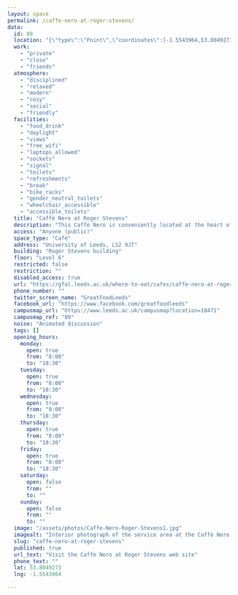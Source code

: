 ```yaml
---
layout: space
permalink: /caffe-nero-at-roger-stevens/
data:
  id: 88
  location: "{\"type\":\"Point\",\"coordinates\":[-1.5543964,53.8049273]}"
  work:
    - "private"
    - "close"
    - "friends"
  atmosphere:
    - "disciplined"
    - "relaxed"
    - "modern"
    - "cosy"
    - "social"
    - "friendly"
  facilities:
    - "food_drink"
    - "daylight"
    - "views"
    - "free_wifi"
    - "laptops_allowed"
    - "sockets"
    - "signal"
    - "toilets"
    - "refreshments"
    - "break"
    - "bike_racks"
    - "gender_neutral_toilets"
    - "wheelchair_accessible"
    - "accessible_toilets"
  title: "Caffè Nero at Roger Stevens"
  description: "This Caffè Nero is conveniently located at the heart of campus overlooking the sustainable pond. Serving a selection of hot and cold drinks, salads, soups, sandwiches, cakes and snacks. Inside there is varied ample seating - whether you want to relax or work in groups, longer opening hours makes it the perfect spot for breaks between lectures and meetings throughout the day."
  access: "Anyone (public)"
  space_type: "Café"
  address: "University of Leeds, LS2 9JT"
  building: "Roger Stevens building"
  floor: "Level 6"
  restricted: false
  restriction: ""
  disabled_access: true
  url: "https://gfal.leeds.ac.uk/where-to-eat/cafes/caffe-nero-at-roger-stevens/"
  phone_number: ""
  twitter_screen_name: "GreatFoodLeeds"
  facebook_url: "https://www.facebook.com/greatfoodleeds"
  campusmap_url: "https://www.leeds.ac.uk/campusmap?location=18471"
  campusmap_ref: "89"
  noise: "Animated discussion"
  tags: []
  opening_hours:
    monday:
      open: true
      from: "8:00"
      to: "18:30"
    tuesday:
      open: true
      from: "8:00"
      to: "18:30"
    wednesday:
      open: true
      from: "8:00"
      to: "18:30"
    thursday:
      open: true
      from: "8:00"
      to: "18:30"
    friday:
      open: true
      from: "8:00"
      to: "18:30"
    saturday:
      open: false
      from: ""
      to: ""
    sunday:
      open: false
      from: ""
      to: ""
  image: "/assets/photos/Caffe-Nero-Roger-Stevens1.jpg"
  imagealt: "Interior photograph of the service area at the Caffè Nero in the Roger Stevens building, showing the logo above, lighting and two members of staff"
  slug: "caffe-nero-at-roger-stevens"
  published: true
  url_text: "Visit the Caffè Nero at Roger Stevens web site"
  phone_text: ""
  lat: 53.8049273
  lng: -1.5543964

---
```

